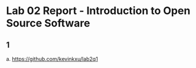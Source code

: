 # Lab 02 Report - Introduction to Open Source Software

## 1

a. https://github.com/kevinkxu/lab2q1

